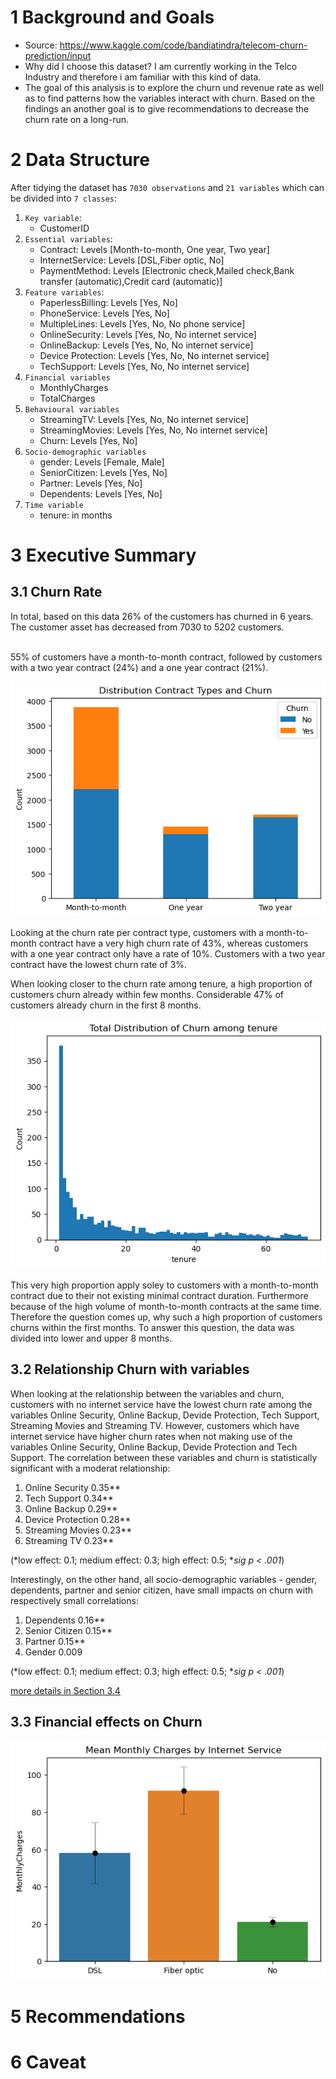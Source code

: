 # 1 Background and Goals

* Source: https://www.kaggle.com/code/bandiatindra/telecom-churn-prediction/input
* Why did I choose this dataset? I am currently working in the Telco Industry and therefore i am familiar with this kind of data.
* The goal of this analysis is to explore the churn und revenue rate as well as to find patterns how the variables interact with churn. Based on the findings an another goal is to give recommendations to decrease the churn rate on a long-run. 

# 2 Data Structure
After tidying the dataset has `7030 observations` and `21 variables` which can be divided into `7 classes`:

1. `Key variable`: 
    * CustomerID
2. `Essential variables`:
    * Contract: Levels [Month-to-month, One year, Two year]
    * InternetService: Levels [DSL,Fiber optic, No]
    * PaymentMethod: Levels [Electronic check,Mailed check,Bank transfer (automatic),Credit card (automatic)]
3. `Feature variables`:
    * PaperlessBilling: Levels [Yes, No]
    * PhoneService: Levels [Yes, No]
    * MultipleLines: Levels [Yes, No, No phone service]
    * OnlineSecurity: Levels [Yes, No, No internet service]
    * OnlineBackup: Levels [Yes, No, No internet service]
    * Device Protection: Levels [Yes, No, No internet service]
    * TechSupport: Levels [Yes, No, No internet service]
4. `Financial variables`
    * MonthlyCharges
    * TotalCharges
5. `Behavioural variables`
    * StreamingTV: Levels [Yes, No, No internet service]
    * StreamingMovies: Levels [Yes, No, No internet service]
    * Churn: Levels [Yes, No]
6. `Socio-demographic variables`
    * gender: Levels [Female, Male]
    * SeniorCitizen: Levels [Yes, No]
    * Partner: Levels [Yes, No]
    * Dependents: Levels [Yes, No]
7. `Time variable`
    * tenure: in months


# 3 Executive Summary

## 3.1 Churn Rate
In total, based on this data 26% of the customers has churned in 6 years. The customer asset has decreased from 7030 to 5202 customers.<br><br>


55% of customers have a month-to-month contract, followed by customers with a two year contract (24%) and a one year contract (21%).

![Distribution Contract Types and Churn](/assets/img/Distribution_Contract_Types_and_Churn.png)

Looking at the churn rate per contract type, customers with a month-to-month contract have a very high churn rate of 43%, whereas customers with a one year contract only have a rate of 10%. Customers with a two year contract have the lowest churn rate of 3%.

When looking closer to the churn rate among tenure, a high proportion of customers churn already within few months. Considerable 47% of customers already churn in the first 8 months.  

![Total Distribution of Churn among tenure](/assets/img/Total_Distribution_of_Churn_among_tenure.png)

This very high proportion apply soley to customers with a month-to-month contract due to their not existing minimal contract duration. Furthermore because of the high volume of month-to-month contracts at the same time. Therefore the question comes up, why such a high proportion of customers churns within the first months. To answer this question, the data was divided into lower and upper 8 months.


## 3.2 Relationship Churn with variables
When looking at the relationship between the variables and churn, customers with no internet service have the lowest churn rate among the variables Online Security, Online Backup, Devide Protection, Tech Support, Streaming Movies and Streaming TV. However, customers which have internet service have higher churn rates when not making use of the variables Online Security, Online Backup, Devide Protection and Tech Support. The correlation between these variables and churn is statistically significant with a moderat relationship:

1. Online Security      0.35**
2. Tech Support         0.34**
3. Online Backup        0.29**
4. Device Protection    0.28**
5. Streaming Movies     0.23**
6. Streaming TV         0.23**

(*low effect: 0.1; medium effect: 0.3; high effect: 0.5; **sig p < .001*)

Interestingly, on the other hand, all socio-demographic variables - gender, dependents, partner and senior citizen, have small impacts on churn with respectively small correlations:

1. Dependents           0.16**
2. Senior Citizen       0.15**
3. Partner              0.15**
4. Gender               0.009

(*low effect: 0.1; medium effect: 0.3; high effect: 0.5; **sig p < .001*)


[more details in Section 3.4](https://github.com/emsif84/churn_prediction/blob/main/exploratory_data_analysis.ipynb)


## 3.3 Financial effects on Churn


![Mean Monthly Charges by Internet Service](/assets/img/Mean_Monthly_Charges_by_Internet_Service.png)




# 5 Recommendations

# 6 Caveat



